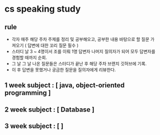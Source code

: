 # cs speaking study

## rule
- 각자 매주 해당 주차 주제를 정리 및 공부해오고, 공부한 내용 바탕으로 할 질문 가져오기 ( 답변에 대한 꼬리 질문 필수 )
- 스터디 날 3 ~ 4명이서 조를 이뤄 1명 답변자 나머지 질의자가 되어 모두 답변자를 경험할 때까지 순회.
- 그 날 그 날 나온 질문들은 스터디가 끝난 후 해당 주차 브랜치 깃허브에 기록.
- 이 후 답변을 못했거나 궁금한 질문을 질의자에게 리뷰한다.

## 1 week subject : [ java, object-oriented programming ] 

## 2 week subject : [ Database ]

## 3 week subject : [ ]

